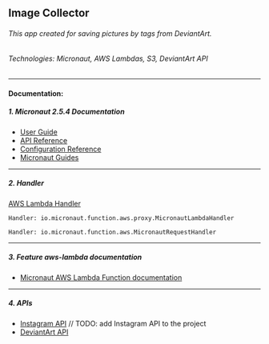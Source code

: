 ## Image Collector
###### This app created for saving pictures by tags from DeviantArt.

###### Technologies: Micronaut, AWS Lambdas, S3, DeviantArt API

---

#### Documentation:

##### 1. Micronaut 2.5.4 Documentation

- [User Guide](https://docs.micronaut.io/2.5.4/guide/index.html)
- [API Reference](https://docs.micronaut.io/2.5.4/api/index.html)
- [Configuration Reference](https://docs.micronaut.io/2.5.4/guide/configurationreference.html)
- [Micronaut Guides](https://guides.micronaut.io/index.html)

---

##### 2. Handler

[AWS Lambda Handler](https://docs.aws.amazon.com/lambda/latest/dg/java-handler.html)

```Handler: io.micronaut.function.aws.proxy.MicronautLambdaHandler```

```Handler: io.micronaut.function.aws.MicronautRequestHandler```

---

##### 3. Feature aws-lambda documentation

- [Micronaut AWS Lambda Function documentation](https://micronaut-projects.github.io/micronaut-aws/latest/guide/index.html#lambda)

---

##### 4. APIs

- [Instagram API](https://www.instagram.com/developer/) // TODO: add Instagram API to the project
- [DeviantArt API](https://www.deviantart.com/developers/)






